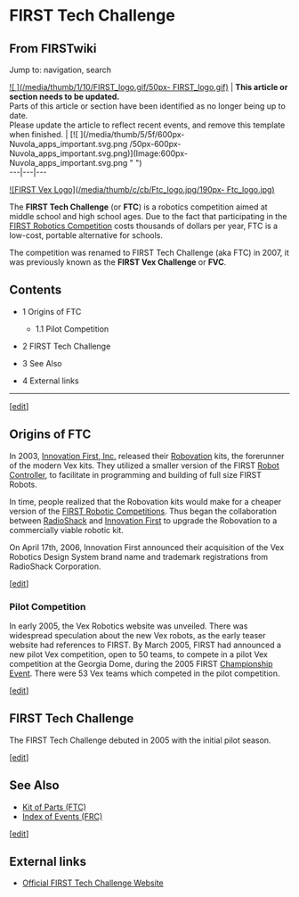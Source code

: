 # FIRST Tech Challenge

## From FIRSTwiki

Jump to: navigation, search

[![ ](/media/thumb/1/10/FIRST_logo.gif/50px-
FIRST_logo.gif)](Image:FIRST_logo.gif " ") | **This article or section needs to be updated.**<br>
Parts of this article or section have been identified as no longer being up to date.<br>
Please update the article to reflect recent events, and remove this template when finished. | [![ ](/media/thumb/5/5f/600px-Nuvola_apps_important.svg.png
/50px-600px-Nuvola_apps_important.svg.png)](Image:600px-
Nuvola_apps_important.svg.png " ")<br>
---|---|---

[![FIRST Vex Logo](/media/thumb/c/cb/Ftc_logo.jpg/190px-
Ftc_logo.jpg)](Image:Ftc_logo.jpg "FIRST Vex Logo")

The **FIRST Tech Challenge** (or **FTC**) is a robotics competition aimed at middle school and high school ages. Due to the fact that participating in the [FIRST Robotics Competition](first) costs thousands of dollars per year, FTC is a low-cost, portable alternative for schools.

The competition was renamed to FIRST Tech Challenge (aka FTC) in 2007, it was previously known as the **FIRST Vex Challenge** or **FVC**.

## Contents

- 1 Origins of FTC

  - 1.1 Pilot Competition

- 2 FIRST Tech Challenge
- 3 See Also
- 4 External links

--------------------------------------------------------------------------------

[[edit](/index.php?title=FIRST_Tech_Challenge&action=edit&section=1 "Edit
section: Origins of FTC")]

## Origins of FTC

In 2003, [Innovation First, Inc.](Innovation_First%2C_Inc. "Innovation First, Inc.") released their [Robovation](Robovation "Robovation") kits, the forerunner of the modern Vex kits. They utilized a smaller version of the FIRST [Robot Controller](robot-controller), to facilitate in programming and building of full size FIRST Robots.

In time, people realized that the Robovation kits would make for a cheaper version of the [FIRST Robotic Competitions](Regional "Regional"). Thus began the collaboration between [RadioShack](http://www.wikipedia.org/wiki/RadioShack "wikipedia:RadioShack") and [Innovation First](Innovation_First%2C_Inc. "Innovation First,
Inc.") to upgrade the Robovation to a commercially viable robotic kit.

On April 17th, 2006, Innovation First announced their acquisition of the Vex Robotics Design System brand name and trademark registrations from RadioShack Corporation.

[[edit](/index.php?title=FIRST_Tech_Challenge&action=edit&section=2 "Edit
section: Pilot Competition")]

### Pilot Competition

In early 2005, the Vex Robotics website was unveiled. There was widespread speculation about the new Vex robots, as the early teaser website had references to FIRST. By March 2005, FIRST had announced a new pilot Vex competition, open to 50 teams, to compete in a pilot Vex competition at the Georgia Dome, during the 2005 FIRST [Championship Event](Championship_Event "Championship Event"). There were 53 Vex teams which competed in the pilot competition.

[[edit](/index.php?title=FIRST_Tech_Challenge&action=edit&section=3 "Edit
section: FIRST Tech Challenge")]

## FIRST Tech Challenge

The FIRST Tech Challenge debuted in 2005 with the initial pilot season.

[[edit](/index.php?title=FIRST_Tech_Challenge&action=edit&section=4 "Edit
section: See Also")]

## See Also

- [Kit of Parts (FTC)](Kit_of_parts_%28FTC%29 "Kit of parts \(FTC\)")
- [Index of Events (FRC)](Index_of_events_%28FTC%29 "Index of events \(FTC\)")

[[edit](/index.php?title=FIRST_Tech_Challenge&action=edit&section=5 "Edit
section: External links")]

## External links

- [Official FIRST Tech Challenge Website](http://www.usfirst.org/roboticsprograms/ftc/default.aspx?id=968 "http://www.usfirst.org/roboticsprograms/ftc/default.aspx?id=968")
